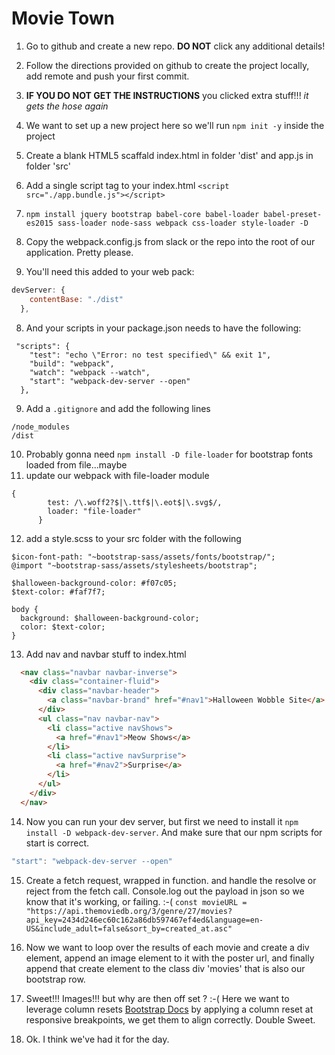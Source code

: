 # Movie Town

1. Go to github and create a new repo. **DO NOT** click any additional details!
2. Follow the directions provided on github to create the project locally, add remote and push your first commit.
3. **IF YOU DO NOT GET THE INSTRUCTIONS** you clicked extra stuff!!! _it gets the hose again_
3. We want to set up a new project here so we'll run ```npm init -y``` inside the project 
4. Create a blank HTML5 scaffald index.html in folder 'dist' and app.js in folder 'src'
5. Add a single script tag to your index.html 
```<script src="./app.bundle.js"></script>```


5. ```npm install jquery bootstrap babel-core babel-loader babel-preset-es2015 sass-loader node-sass webpack css-loader style-loader -D```
6. Copy the webpack.config.js from slack or the repo into the root of our application. Pretty please. 
7. You'll need this added to your web pack:
```js
devServer: {
    contentBase: "./dist"
  },
  ```
8. And your scripts in your package.json needs to have the following: 
```
 "scripts": {
    "test": "echo \"Error: no test specified\" && exit 1",
    "build": "webpack",
    "watch": "webpack --watch",
    "start": "webpack-dev-server --open"
  },
  ```
  9. Add a ```.gitignore``` and add the following lines
```
/node_modules
/dist
```
10. Probably gonna need ```npm install -D file-loader``` for bootstrap fonts loaded from file...maybe
11. update our webpack with file-loader module
```
{
        test: /\.woff2?$|\.ttf$|\.eot$|\.svg$/,
        loader: "file-loader"
      }
```
12. add a style.scss to your src folder with the following
```
$icon-font-path: "~bootstrap-sass/assets/fonts/bootstrap/";
@import "~bootstrap-sass/assets/stylesheets/bootstrap";

$halloween-background-color: #f07c05;
$text-color: #faf7f7;

body {
  background: $halloween-background-color;
  color: $text-color;
}
```
13. Add nav and navbar stuff to index.html
```HTML
  <nav class="navbar navbar-inverse">
    <div class="container-fluid">
      <div class="navbar-header">
        <a class="navbar-brand" href="#nav1">Halloween Wobble Site</a>
      </div>
      <ul class="nav navbar-nav">
        <li class="active navShows">
          <a href="#nav1">Meow Shows</a>
        </li>
        <li class="active navSurprise">
          <a href="#nav2">Surprise</a>
        </li>
      </ul>
    </div>
  </nav>
```
14. Now you can run your dev server, but first we need to install it ```npm install -D webpack-dev-server```. And make sure that our npm scripts for start is correct. 
```js
"start": "webpack-dev-server --open"
```

15. Create a fetch request, wrapped in function. and handle the resolve or reject from the fetch call. Console.log out the payload in json so we know that it's working, or failing. :-(
```const movieURL = "https://api.themoviedb.org/3/genre/27/movies?api_key=2434d246ec60c162a86db597467ef4ed&language=en-US&include_adult=false&sort_by=created_at.asc"``` 

16. Now we want to loop over the results of each movie and create a div element, append an image element to it with the poster url, and finally append that create element to the class div 'movies' that is also our bootstrap row. 

17. Sweet!!! Images!!! but why are then off set ? :-( Here we want to leverage column resets [Bootstrap Docs](https://getbootstrap.com/docs/3.3/css/) by applying a column reset at responsive breakpoints, we get them to align correctly. Double Sweet. 

18. Ok. I think we've had it for the day. 

